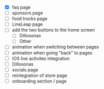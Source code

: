 - [x] faq page
- [ ] sponsors page
- [ ] food trucks page
- [ ] LineLeap page
- [ ] add the two buttons to the home screen
  - [ ] Dillosonas
  - [ ] Other
- [ ] animation when switching between pages
- [ ] animation when going "back" to pages
- [ ] IOS live activites integration
- [ ] Dillosonas
- [ ] socials page
- [ ] reintegration of store page
- [ ] onboarding section / page
